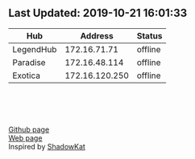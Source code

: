 ## Last Updated: 2019-10-21  16:01:33  

Hub | Address | Status  
--- | --- | ---  
LegendHub  |  172.16.71.71  |  offline
Paradise  |  172.16.48.114  |  offline
Exotica  |  172.16.120.250  |  offline

<br><br><br><br>
[Github page](https://github.com/manohar-voggu/BPHC-DChubs)<br>[Web page](https://manohar-voggu.github.io/BPHC-DChubs/)<br>Inspired by [ShadowKat](https://github.com/katzNplotkin/IIT-Madras-DC-Hubs)